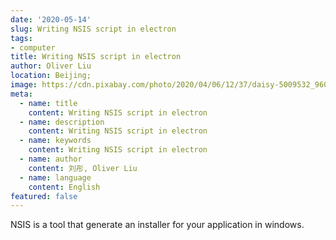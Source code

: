 ```yaml
---
date: '2020-05-14'
slug: Writing NSIS script in electron
tags:
- computer
title: Writing NSIS script in electron
author: Oliver Liu
location: Beijing;
image: https://cdn.pixabay.com/photo/2020/04/06/12/37/daisy-5009532_960_720.jpg
meta:
  - name: title
    content: Writing NSIS script in electron
  - name: description
    content: Writing NSIS script in electron
  - name: keywords
    content: Writing NSIS script in electron
  - name: author
    content: 刘彤, Oliver Liu
  - name: language
    content: English
featured: false
---
```


NSIS is a tool that generate an installer for your application in windows. 
